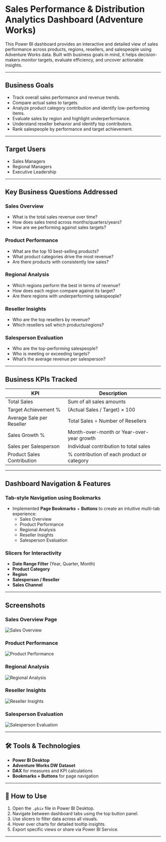 # Sales Performance & Distribution Analytics Dashboard (Adventure Works)

This Power BI dashboard provides an interactive and detailed view of sales performance across products, regions, resellers, and salespeople using Adventure Works data. Built with business goals in mind, it helps decision-makers monitor targets, evaluate efficiency, and uncover actionable insights.

---

## Business Goals

- Track overall sales performance and revenue trends.
- Compare actual sales to targets.
- Analyze product category contribution and identify low-performing items.
- Evaluate sales by region and highlight underperformance.
- Understand reseller behavior and identify top contributors.
- Rank salespeople by performance and target achievement.

---

## Target Users

- Sales Managers  
- Regional Managers  
- Executive Leadership  

---

## Key Business Questions Addressed

### Sales Overview
- What is the total sales revenue over time?
- How does sales trend across months/quarters/years?
- How are we performing against sales targets?

### Product Performance
- What are the top 10 best-selling products?
- What product categories drive the most revenue?
- Are there products with consistently low sales?

### Regional Analysis
- Which regions perform the best in terms of revenue?
- How does each region compare against its target?
- Are there regions with underperforming salespeople?

### Reseller Insights
- Who are the top resellers by revenue?
- Which resellers sell which products/regions?

### Salesperson Evaluation
- Who are the top-performing salespeople?
- Who is meeting or exceeding targets?
- What’s the average revenue per salesperson?

---

## Business KPIs Tracked

| KPI                        | Description                                     |
|---------------------------|-------------------------------------------------|
| Total Sales               | Sum of all sales amounts                        |
| Target Achievement %      | (Actual Sales / Target) × 100                   |
| Average Sale per Reseller | Total Sales ÷ Number of Resellers               |
| Sales Growth %            | Month-over-month or Year-over-year growth       |
| Sales per Salesperson     | Individual contribution to total sales          |
| Product Sales Contribution| % contribution of each product or category      |

---

## Dashboard Navigation & Features

### Tab-style Navigation using Bookmarks
- Implemented **Page Bookmarks** + **Buttons** to create an intuitive multi-tab experience:
  - Sales Overview
  - Product Performance
  - Regional Analysis
  - Reseller Insights
  - Salesperson Evaluation

### Slicers for Interactivity
- **Date Range Filter** (Year, Quarter, Month)
- **Product Category**
- **Region**
- **Salesperson / Reseller**
- **Sales Channel**

---

## Screenshots

### Sales Overview Page
![Sales Overview](images/sales-overview.png)

### Product Performance
![Product Performance](images/product-performance.png)

### Regional Analysis
![Regional Analysis](images/regional-analysis.png)

### Reseller Insights
![Reseller Insights](images/reseller-insights.png)

### Salesperson Evaluation
![Salesperson Evaluation](images/salesperson-evaluation.png)

---

## 🛠️ Tools & Technologies

- **Power BI Desktop**
- **Adventure Works DW Dataset**
- **DAX** for measures and KPI calculations
- **Bookmarks + Buttons** for page navigation

---

## 🚀 How to Use

1. Open the `.pbix` file in Power BI Desktop.
2. Navigate between dashboard tabs using the top button panel.
3. Use slicers to filter data across all visuals.
4. Hover over charts for detailed tooltip insights.
5. Export specific views or share via Power BI Service.

---
